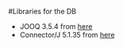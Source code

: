 #Libraries for the DB
- JOOQ 3.5.4 from [here](http://www.jooq.org/download/)
- Connector/J 5.1.35 from [here](http://dev.mysql.com/downloads/connector/j/)